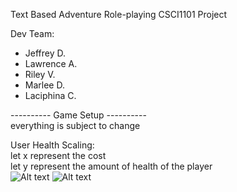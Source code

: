 Text Based Adventure Role-playing
CSCI1101 Project

Dev Team:
- Jeffrey D.
- Lawrence A.
- Riley V.
- Marlee D.
- Laciphina C.


---------- Game Setup ----------<br />
everything is subject to change

User Health Scaling:<br />
let x represent the cost<br />
let y represent the amount of health of the player<br />
![Alt text](https://i.gyazo.com/2ef828530457c3936a9b206f10d7a107.png "health formula")
![Alt text](https://i.gyazo.com/bf3975472d1a891ba60b0cab6a3601a0.png "health")
